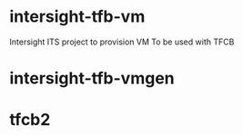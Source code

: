 # intersight-tfb-vm
Intersight ITS project to provision VM
To be used with TFCB
# intersight-tfb-vmgen
# tfcb2
